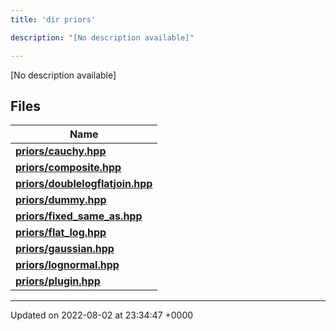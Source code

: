 ```yaml
---
title: 'dir priors'

description: "[No description available]"

---
```







[No description available]

## Files

| Name           |
| -------------- |
| **[priors/cauchy.hpp](/documentation/code/colliderbit_development/files/cauchy_8hpp/#file-cauchy.hpp)**  |
| **[priors/composite.hpp](/documentation/code/colliderbit_development/files/composite_8hpp/#file-composite.hpp)**  |
| **[priors/doublelogflatjoin.hpp](/documentation/code/colliderbit_development/files/doublelogflatjoin_8hpp/#file-doublelogflatjoin.hpp)**  |
| **[priors/dummy.hpp](/documentation/code/colliderbit_development/files/dummy_8hpp/#file-dummy.hpp)**  |
| **[priors/fixed_same_as.hpp](/documentation/code/colliderbit_development/files/fixed__same__as_8hpp/#file-fixed-same-as.hpp)**  |
| **[priors/flat_log.hpp](/documentation/code/colliderbit_development/files/flat__log_8hpp/#file-flat-log.hpp)**  |
| **[priors/gaussian.hpp](/documentation/code/colliderbit_development/files/gaussian_8hpp/#file-gaussian.hpp)**  |
| **[priors/lognormal.hpp](/documentation/code/colliderbit_development/files/lognormal_8hpp/#file-lognormal.hpp)**  |
| **[priors/plugin.hpp](/documentation/code/colliderbit_development/files/plugin_8hpp/#file-plugin.hpp)**  |






-------------------------------

Updated on 2022-08-02 at 23:34:47 +0000
